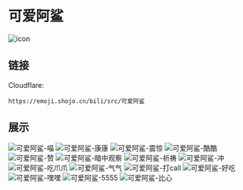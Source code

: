# 可爱阿鲨
![icon](https://emoji.shojo.cn/bili/src/可爱阿鲨/icon.png)
## 链接
Cloudflare:
```
https://emoji.shojo.cn/bili/src/可爱阿鲨
```
## 展示
![可爱阿鲨-喵](https://emoji.shojo.cn/bili/src/可爱阿鲨/可爱阿鲨-喵.png)
![可爱阿鲨-康康](https://emoji.shojo.cn/bili/src/可爱阿鲨/可爱阿鲨-康康.png)
![可爱阿鲨-震惊](https://emoji.shojo.cn/bili/src/可爱阿鲨/可爱阿鲨-震惊.png)
![可爱阿鲨-酷酷](https://emoji.shojo.cn/bili/src/可爱阿鲨/可爱阿鲨-酷酷.png)
![可爱阿鲨-赞](https://emoji.shojo.cn/bili/src/可爱阿鲨/可爱阿鲨-赞.png)
![可爱阿鲨-暗中观察](https://emoji.shojo.cn/bili/src/可爱阿鲨/可爱阿鲨-暗中观察.png)
![可爱阿鲨-祈祷](https://emoji.shojo.cn/bili/src/可爱阿鲨/可爱阿鲨-祈祷.png)
![可爱阿鲨-冲](https://emoji.shojo.cn/bili/src/可爱阿鲨/可爱阿鲨-冲.png)
![可爱阿鲨-吃爪爪](https://emoji.shojo.cn/bili/src/可爱阿鲨/可爱阿鲨-吃爪爪.png)
![可爱阿鲨-气气](https://emoji.shojo.cn/bili/src/可爱阿鲨/可爱阿鲨-气气.png)
![可爱阿鲨-打call](https://emoji.shojo.cn/bili/src/可爱阿鲨/可爱阿鲨-打call.png)
![可爱阿鲨-好吃](https://emoji.shojo.cn/bili/src/可爱阿鲨/可爱阿鲨-好吃.png)
![可爱阿鲨-嘿嘿](https://emoji.shojo.cn/bili/src/可爱阿鲨/可爱阿鲨-嘿嘿.png)
![可爱阿鲨-5555](https://emoji.shojo.cn/bili/src/可爱阿鲨/可爱阿鲨-5555.png)
![可爱阿鲨-比心](https://emoji.shojo.cn/bili/src/可爱阿鲨/可爱阿鲨-比心.png)
